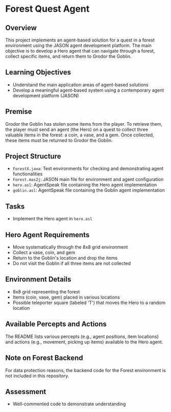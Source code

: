 # Forest Quest Agent

## Overview

This project implements an agent-based solution for a quest in a forest environment using the JASON agent development platform. The main objective is to develop a Hero agent that can navigate through a forest, collect specific items, and return them to Grodor the Goblin.

## Learning Objectives

- Understand the main application areas of agent-based solutions
- Develop a meaningful agent-based system using a contemporary agent development platform (JASON)

## Premise

Grodor the Goblin has stolen some items from the player. To retrieve them, the player must send an agent (the Hero) on a quest to collect three valuable items in the forest: a coin, a vase, and a gem. Once collected, these items must be returned to Grodor the Goblin.

## Project Structure

- `ForestX.java`: Test environments for checking and demonstrating agent functionalities
- `Forest.mas2j`: JASON main file for environment and agent configuration
- `hero.asl`: AgentSpeak file containing the Hero agent implementation
- `goblin.asl`: AgentSpeak file containing the Goblin agent implementation

## Tasks

- Implement the Hero agent in `hero.asl`


## Hero Agent Requirements

- Move systematically through the 8x8 grid environment
- Collect a vase, coin, and gem
- Return to the Goblin's location and drop the items
- Do not visit the Goblin if all three items are not collected

## Environment Details

- 8x8 grid representing the forest
- Items (coin, vase, gem) placed in various locations
- Possible teleporter square (labeled 'T') that moves the Hero to a random location

## Available Percepts and Actions

The README lists various percepts (e.g., agent positions, item locations) and actions (e.g., movement, picking up items) available to the Hero agent.

## Note on Forest Backend

For data protection reasons, the backend code for the Forest environment is not included in this repository.

## Assessment
- Well-commented code to demonstrate understanding


